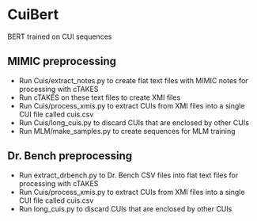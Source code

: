 # CuiBert

BERT trained on CUI sequences

## MIMIC preprocessing

* Run Cuis/extract_notes.py to create flat text files with MIMIC notes for processing with cTAKES
* Run cTAKES on these text files to create XMI files
* Run Cuis/process_xmis.py to extract CUIs from XMI files into a single CUI file called cuis.csv
* Run Cuis/long_cuis.py to discard CUIs that are enclosed by other CUIs
* Run MLM/make_samples.py to create sequences for MLM training

## Dr. Bench preprocessing

* Run extract_drbench.py to Dr. Bench CSV files into flat text files for processing with cTAKES
* Run Cuis/process_xmis.py to extract CUIs from XMI files into a single CUI file called cuis.csv
* Run long_cuis.py to discard CUIs that are enclosed by other CUIs
